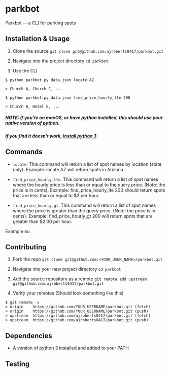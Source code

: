 # parkbot
Parkbot -- a CLI for parking spots

## Installation & Usage
1. Clone the source
`git clone git@github.com:ajroberts0417/parkbot.git`

2. Navigate into the project directory
`cd parkbot`

3. Use the CLI
```
$ python parkbot.py data.json locate AZ

> Church A, Church C, ...
```

```
$ python parkbot.py data.json find_price_hourly_lte 200

> Church B, Hotel E, ...
```

##### NOTE: If you're on macOS, or have python installed, this should use your native version of python.
##### If you find it doesn't work, [install python 3](https://www.codecademy.com/articles/install-python3)

## Commands
- `locate`: This command will return a list of spot names by location (state only). Example: locate AZ will return spots in Arizona

- `find_price_hourly_lte`. This command will return a list of spot names where the hourly price is less than or equal to the query price. (Note: the price is in cents). Example: find_price_hourly_lte 200 should return spots that are less than or equal to $2 per hour.

- `find_price_hourly_gt`. This command will return a list of spot names where the price is greater than the query price. (Note: the price is in cents). Example: find_price_hourly_gt 200 will return spots that are greater than $2.00 per hour.

Example ou

## Contributing
1. Fork the repo
`git clone git@github.com:<YOUR_USER_NAME>/parkbot.git`

2. Navigate into your new project directory
`cd parkbot`

3. Add the source repository as a remote
`git remote add upstream git@github.com:ajroberts0417/parkbot.git`

4. Verify your remotes
(Should look something like this)
```
$ git remote -v
> origin    https://github.com/YOUR_USERNAME/parkbot.git (fetch)
> origin    https://github.com/YOUR_USERNAME/parkbot.git (push)
> upstream  https://github.com/ajroberts0417/parkbot.git (fetch)
> upstream  https://github.com/ajroberts0417/parkbot.git (push)
```

## Dependencies
- A version of python 3 installed and added to your PATH

## Testing


